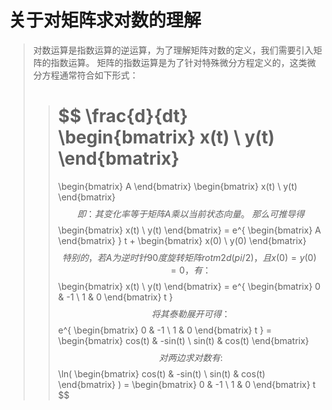 # 关于对矩阵求对数的理解

> 对数运算是指数运算的逆运算，为了理解矩阵对数的定义，我们需要引入矩阵的指数运算。
> 矩阵的指数运算是为了针对特殊微分方程定义的，这类微分方程通常符合如下形式：
>> $$
>> \frac{d}{dt}
>> \begin{bmatrix}
>> x(t) \\
>> y(t)
>> \end{bmatrix}
>> =
>> \begin{bmatrix}
>> A
>> \end{bmatrix}
>> \begin{bmatrix}
>> x(t) \\
>> y(t)
>> \end{bmatrix}
>> $$
> 即：其变化率等于矩阵A乘以当前状态向量。\
> 那么可推导得 
>> $$
>> \begin{bmatrix}
>> x(t) \\
>> y(t)
>> \end{bmatrix}
>> = e^{
>> \begin{bmatrix}
>> A
>> \end{bmatrix}
>> }
>> t + 
>> \begin{bmatrix}
>> x(0) \\
>> y(0)
>> \end{bmatrix}
>> $$
> 特别的，若A为逆时针90度旋转矩阵rotm2d(pi/2)，且x(0)=y(0)=0，有：
> $$
> \begin{bmatrix}
> x(t) \\
> y(t)
> \end{bmatrix} = e^{
> \begin{bmatrix}
> 0 & -1 \\
> 1 & 0
> \end{bmatrix}
> t
> }
> $$
> 将其泰勒展开可得：
> $$
> e^{
> \begin{bmatrix}
> 0 & -1 \\
> 1 & 0
> \end{bmatrix}
> t
> }
> = 
> \begin{bmatrix}
> cos(t) & -sin(t) \\
> sin(t) & cos(t)
> \end{bmatrix}
> $$
> 对两边求对数有:
> $$
> \ln(
> \begin{bmatrix}
> cos(t) & -sin(t) \\
> sin(t) & cos(t)
> \end{bmatrix}
> )
> = 
> \begin{bmatrix}
> 0 & -1 \\
> 1 & 0
> \end{bmatrix}
> t
> $$